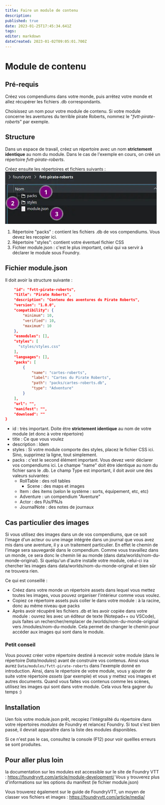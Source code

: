 ```yaml
---
title: Faire un module de contenu
description: 
published: true
date: 2023-01-25T17:45:34.641Z
tags: 
editor: markdown
dateCreated: 2023-01-02T09:05:01.700Z
---
```


# Module de contenu

## Pré-requis

Créez vos compendiums dans votre monde, puis arrêtez votre monde et allez récupérer les fichiers .db correspondants.

Choisissez un nom pour votre module de contenu. Si votre module concerne les aventures du terrible pirate Roberts, nommez le "*fvtt-pirate-roberts*" par exemple.


## Structure

Dans un espace de travail, créez un répertoire avec un nom **strictement identique** au nom du module. Dans le cas de l'exemple en cours, on créé un répertoire *fvtt-pirate-roberts*.

Créez ensuite les répertoires et fichiers suivants : 
![module_content_01.jpg](/development/module_content_01.jpg)

1. Répertoire "packs" : contient les fichiers .db de vos compendiums. Vous devez les recopier ici.
2. Répertoire "styles": contient votre éventuel fichier CSS
3. Fichier module.json : c'est le plus important, celui qui va servir à déclarer le module sous Foundry.

## Fichier module.json

Il doit avoir la structure suivante :

```json
    "id": "fvtt-pirate-roberts",
    "title": "Pirate Roberts",
    "description": "Contenu des aventures du Pirate Roberts",
    "version": "1.0.0",
    "compatibility": {
        "minimum": 10,
        "verified": 10,
        "maximum": 10
    },
    "esmodules": [],
    "styles": [
      "styles/styles.css"
    ],
    "languages": [],
    "packs": [
        {
            "name": "cartes-roberts",
            "label": "Cartes du Pirate Roberts",
            "path": "packs/cartes-roberts.db",
            "type": "Adventure"
        }
    ],
    "url": "",
    "manifest": "",
    "download": ""
}
```

- id : très important. Doite être **strictement identique** au nom de votre module (et donc à votre répertoire)
- title : Ce que vous voulez
- description : Idem
- styles : Si votre module comporte des styles, placez le fichier CSS ici. Sino, supprimez la ligne, tout simplement.
- packs : c'est le second élément important. Vous devez venir déclarer vos compendiums ici. Le champe "name" doit être identique au nom du fichier sans le .db. Le champ Type est important, il doit avoir une des valeurs suivantes: 
    - RollTable : des roll tables
		- Scene : des maps et images
    - Item : des items (selon le système : sorts, équipement, etc, etc)
    - Adventure : un compendium "Aventure"
    - Actor : des PJs/PNJs
    - JournalNote : des notes de journaux

## Cas particulier des images
Si vous utilisez des images dans un de vos compendiums, que ce soit l'image d'un acteur ou une image intégrée dans un journal que vous avez mis dans une aventure, il y a un traitement particulier. En effet le chemin de l'image sera sauvegardé dans le compendium. Comme vous travaillez dans un monde, ce sera donc le chemin lié au monde (dans data/worlds/nom-du-monde-original). Si quelqu'un d'autre installe votre module, celui-ci ira chercher les images dans data/worlds/nom-du-monde-original et bien sûr ne trouvera rien.

Ce qui est conseillé : 
- Créez dans votre monde un répertoire assets dans lequel vous mettez toutes les images, vous pouvez organiser l'intérieur comme vous voulez.
- Copiez ce répertoire assets puis coller le dans votre module : à la racine, donc au même niveau que packs
- Après avoir récupéré les fichiers .db et les avoir copiée dans votre module : ouvrez les avec un éditeur de texte (Notepad++ ou VSCode), puis faites un rechercher/remplacer de /worlds/nom-du-monde-original vers /modules/nom-du-module. Cela permet de changer le chemin pour accéder aux images qui sont dans le module.

### Petit conseil
Vous pouvez créer votre répertoire destiné à recevoir votre module (dans le répertoire *Data/modules*) avant de construire vos contenus.
Ainsi vous aurez `Data/modules/fvtt-pirate-roberts` dans l'exemple donné en introduction.
Ainsi, dans le répertoire de votre module, vous y ajouter de suite votre répertoire *assets* (par exemple) et vous y mettez vos images et autres documents.
Quand vous faites vos contenus comme les scènes, utilisez les images qui sont dans votre module. Cela vous fera gagner du temps :)

## Installation

Uen fois votre module.json prêt, recopiez l'intégralité du répertoire dans votre répertoires *modules* de Foundry et relancez Foundry. Si tout s'est bien passé, il devrait apparaître dans la liste des modules disponibles.

Si ce n'est pas le cas, consultez la console (F12) pour voir quellles erreurs se sont produites.

## Pour aller plus loin

la documentation sur les modules est accessible sur le site de Foundry VTT :  https://foundryvtt.com/article/module-development/
Vous y trouverez plus d'informations sur les options du manifest (le fichier module.json)

Vous trouverez également sur le guide de FoundryVTT, un moyen de classer vos fichiers et images : https://foundryvtt.com/article/media/